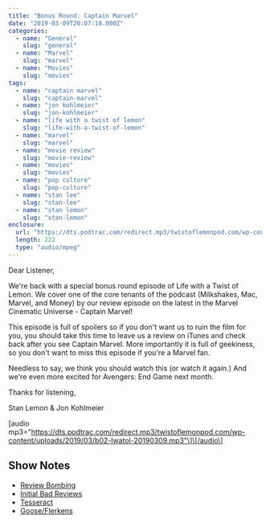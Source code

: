 ```yaml
---
title: "Bonus Round: Captain Marvel"
date: "2019-03-09T20:07:18.000Z"
categories:
  - name: "General"
    slug: "general"
  - name: "Marvel"
    slug: "marvel"
  - name: "Movies"
    slug: "movies"
tags:
  - name: "captain marvel"
    slug: "captain-marvel"
  - name: "jon kohlmeier"
    slug: "jon-kohlmeier"
  - name: "life with a twist of lemon"
    slug: "life-with-a-twist-of-lemon"
  - name: "marvel"
    slug: "marvel"
  - name: "movie review"
    slug: "movie-review"
  - name: "movies"
    slug: "movies"
  - name: "pop culture"
    slug: "pop-culture"
  - name: "stan lee"
    slug: "stan-lee"
  - name: "stan lemon"
    slug: "stan-lemon"
enclosure:
  url: "https://dts.podtrac.com/redirect.mp3/twistoflemonpod.com/wp-content/uploads/2019/03/b02-lwatol-20190309.mp3"
  length: 222
  type: "audio/mpeg"
---
```


Dear Listener,

We're back with a special bonus round episode of Life with a Twist of Lemon. We cover one of the core tenants of the podcast (Milkshakes, Mac, Marvel, and Money) by our review episode on the latest in the Marvel Cinematic Universe - Captain Marvel!

This episode is full of spoilers so if you don't want us to ruin the film for you, you should take this time to leave us a review on iTunes and check back after you see Captain Marvel. More importantly it is full of geekiness, so you don't want to miss this episode if you're a Marvel fan.

Needless to say, we think you should watch this (or watch it again.) And we're even more excited for Avengers: End Game next month.

Thanks for listening,

Stan Lemon & Jon Kohlmeier

\[audio mp3="https://dts.podtrac.com/redirect.mp3/twistoflemonpod.com/wp-content/uploads/2019/03/b02-lwatol-20190309.mp3"\]\[/audio\]

## Show Notes

- [Review Bombing](http://fortune.com/2019/03/08/captain-marvel-rotten-tomatoes-review/)
- [Initial Bad Reviews](https://ew.com/movies/2019/03/05/captain-marvel-reviews-brie-larson/)
- [Tesseract](https://marvelcinematicuniverse.fandom.com/wiki/Tesseract)
- [Goose/Flerkens](https://www.ign.com/articles/2019/03/09/captain-marvels-cat-goose-what-is-a-flerken-flirken-flurkin-flurken-flurkan)
